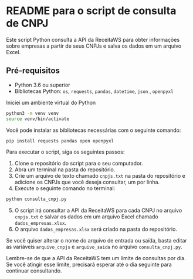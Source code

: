 # README para o script de consulta de CNPJ

Este script Python consulta a API da ReceitaWS para obter informações sobre empresas a partir de seus CNPJs e salva os dados em um arquivo Excel.

## Pré-requisitos

- Python 3.6 ou superior
- Bibliotecas Python: `os`, `requests`, `pandas`, `datetime`, `json` , `openpyxl`

Iniciei um ambiente virtual do Python

```bash
python3 -m venv venv
source venv/bin/activate
```

Você pode instalar as bibliotecas necessárias com o seguinte comando:

```bash
pip install requests pandas open openpyxl
```

Para executar o script, siga os seguintes passos:

1. Clone o repositório do script para o seu computador.
2. Abra um terminal na pasta do repositório.
3. Crie um arquivo de texto chamado `cnpjs.txt` na pasta do repositório e adicione os CNPJs que você deseja consultar, um por linha.
4. Execute o seguinte comando no terminal:

```bash
python consulta_cnpj.py
```

5. O script irá consultar a API da ReceitaWS para cada CNPJ no arquivo `cnpjs.txt` e salvar os dados em um arquivo Excel chamado `dados_empresas.xlsx`.
6. O arquivo `dados_empresas.xlsx` será criado na pasta do repositório.

Se você quiser alterar o nome do arquivo de entrada ou saída, basta editar as variáveis `arquivo_cnpjs` e `arquivo_saida` no arquivo `consulta_cnpj.py`.

Lembre-se de que a API da ReceitaWS tem um limite de consultas por dia. Se você atingir esse limite, precisará esperar até o dia seguinte para continuar consultando.
